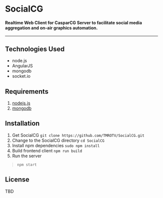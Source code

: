 # SocialCG
#### Realtime Web Client for CasparCG Server to facilitate social media aggregation and on-air graphics automation.
--------

## Technologies Used
 - node.js
 - AngularJS
 - mongodb
 - socket.io
 
## Requirements
1. [nodejs.js](http://nodejs.org/)
2. [mongodb](http://www.mongodb.org/)

## Installation
1. Get SocialCG
`git clone https://github.com/TMROTV/SocialCG.git`
2. Change to the SocialCG directory
`cd SocialCG`
3. Install npm dependencies
`sudo npm install`
4. Build frontend client
`npm run build`
5. Run the server
>```npm start```

## License
TBD
